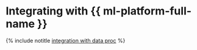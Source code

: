 # Integrating with {{ ml-platform-full-name }}

{% include notitle [integration with data proc](../../_tutorials/datasphere/data-proc-integration.md) %}